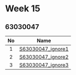 # Week 15

## 63030047


| No | Name |
|:-:|:-----:|
|1|[S63030047_ignore1](https://github.com/BenjapornSattayapipat/gitignore1)|
|2|[S63030047_ignore2](https://github.com/BenjapornSattayapipat/gitignore2)|
|3|[S63030047_ignore3](https://github.com/BenjapornSattayapipat/gitignore3)|
